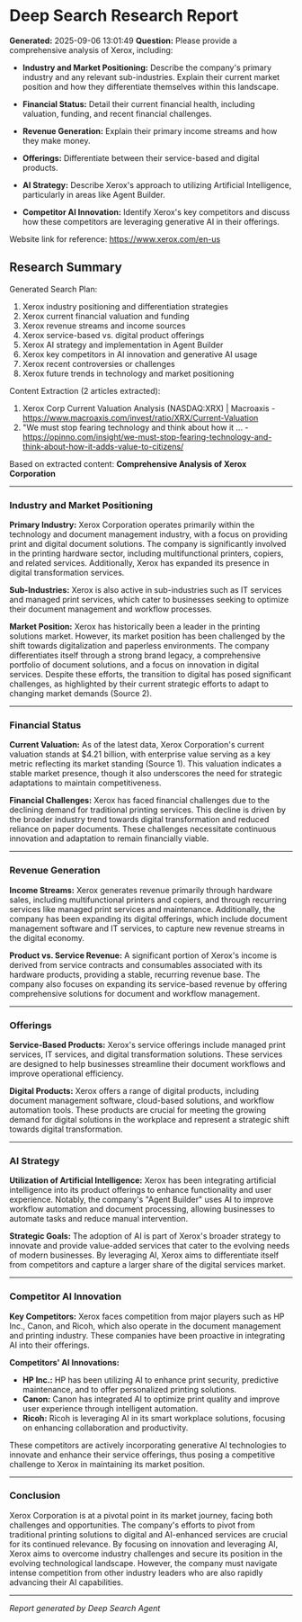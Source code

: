 # Deep Search Research Report

**Generated:** 2025-09-06 13:01:49
**Question:** Please provide a comprehensive analysis of Xerox, including:

* **Industry and Market Positioning:** Describe the company's primary industry and any relevant sub-industries. Explain their current market position and how they differentiate themselves within this landscape.

* **Financial Status:** Detail their current financial health, including valuation, funding, and recent financial challenges.

* **Revenue Generation:** Explain their primary income streams and how they make money.

* **Offerings:** Differentiate between their service-based and digital products.

* **AI Strategy:** Describe Xerox's approach to utilizing Artificial Intelligence, particularly in areas like Agent Builder.

* **Competitor AI Innovation:** Identify Xerox's key competitors and discuss how these competitors are leveraging generative AI in their offerings.

Website link for reference: https://www.xerox.com/en-us

## Research Summary


Generated Search Plan:
1. Xerox industry positioning and differentiation strategies
2. Xerox current financial valuation and funding
3. Xerox revenue streams and income sources
4. Xerox service-based vs. digital product offerings
5. Xerox AI strategy and implementation in Agent Builder
6. Xerox key competitors in AI innovation and generative AI usage
7. Xerox recent controversies or challenges
8. Xerox future trends in technology and market positioning

Content Extraction (2 articles extracted):
1. Xerox Corp Current Valuation Analysis (NASDAQ:XRX) | Macroaxis - https://www.macroaxis.com/invest/ratio/XRX/Current-Valuation
2. "We must stop fearing technology and think about how it ... - https://opinno.com/insight/we-must-stop-fearing-technology-and-think-about-how-it-adds-value-to-citizens/

Based on extracted content:
**Comprehensive Analysis of Xerox Corporation**

---

### Industry and Market Positioning

**Primary Industry:**
Xerox Corporation operates primarily within the technology and document management industry, with a focus on providing print and digital document solutions. The company is significantly involved in the printing hardware sector, including multifunctional printers, copiers, and related services. Additionally, Xerox has expanded its presence in digital transformation services.

**Sub-Industries:**
Xerox is also active in sub-industries such as IT services and managed print services, which cater to businesses seeking to optimize their document management and workflow processes.

**Market Position:**
Xerox has historically been a leader in the printing solutions market. However, its market position has been challenged by the shift towards digitalization and paperless environments. The company differentiates itself through a strong brand legacy, a comprehensive portfolio of document solutions, and a focus on innovation in digital services. Despite these efforts, the transition to digital has posed significant challenges, as highlighted by their current strategic efforts to adapt to changing market demands (Source 2).

---

### Financial Status

**Current Valuation:**
As of the latest data, Xerox Corporation's current valuation stands at $4.21 billion, with enterprise value serving as a key metric reflecting its market standing (Source 1). This valuation indicates a stable market presence, though it also underscores the need for strategic adaptations to maintain competitiveness.

**Financial Challenges:**
Xerox has faced financial challenges due to the declining demand for traditional printing services. This decline is driven by the broader industry trend towards digital transformation and reduced reliance on paper documents. These challenges necessitate continuous innovation and adaptation to remain financially viable.

---

### Revenue Generation

**Income Streams:**
Xerox generates revenue primarily through hardware sales, including multifunctional printers and copiers, and through recurring services like managed print services and maintenance. Additionally, the company has been expanding its digital offerings, which include document management software and IT services, to capture new revenue streams in the digital economy.

**Product vs. Service Revenue:**
A significant portion of Xerox's income is derived from service contracts and consumables associated with its hardware products, providing a stable, recurring revenue base. The company also focuses on expanding its service-based revenue by offering comprehensive solutions for document and workflow management.

---

### Offerings

**Service-Based Products:**
Xerox's service offerings include managed print services, IT services, and digital transformation solutions. These services are designed to help businesses streamline their document workflows and improve operational efficiency.

**Digital Products:**
Xerox offers a range of digital products, including document management software, cloud-based solutions, and workflow automation tools. These products are crucial for meeting the growing demand for digital solutions in the workplace and represent a strategic shift towards digital transformation.

---

### AI Strategy

**Utilization of Artificial Intelligence:**
Xerox has been integrating artificial intelligence into its product offerings to enhance functionality and user experience. Notably, the company's "Agent Builder" uses AI to improve workflow automation and document processing, allowing businesses to automate tasks and reduce manual intervention.

**Strategic Goals:**
The adoption of AI is part of Xerox's broader strategy to innovate and provide value-added services that cater to the evolving needs of modern businesses. By leveraging AI, Xerox aims to differentiate itself from competitors and capture a larger share of the digital services market.

---

### Competitor AI Innovation

**Key Competitors:**
Xerox faces competition from major players such as HP Inc., Canon, and Ricoh, which also operate in the document management and printing industry. These companies have been proactive in integrating AI into their offerings.

**Competitors' AI Innovations:**
- **HP Inc.:** HP has been utilizing AI to enhance print security, predictive maintenance, and to offer personalized printing solutions.
- **Canon:** Canon has integrated AI to optimize print quality and improve user experience through intelligent automation.
- **Ricoh:** Ricoh is leveraging AI in its smart workplace solutions, focusing on enhancing collaboration and productivity.

These competitors are actively incorporating generative AI technologies to innovate and enhance their service offerings, thus posing a competitive challenge to Xerox in maintaining its market position.

---

### Conclusion

Xerox Corporation is at a pivotal point in its market journey, facing both challenges and opportunities. The company's efforts to pivot from traditional printing solutions to digital and AI-enhanced services are crucial for its continued relevance. By focusing on innovation and leveraging AI, Xerox aims to overcome industry challenges and secure its position in the evolving technological landscape. However, the company must navigate intense competition from other industry leaders who are also rapidly advancing their AI capabilities.

---
*Report generated by Deep Search Agent*
